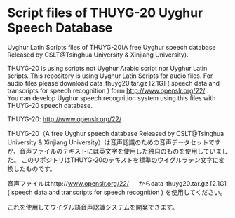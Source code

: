 # Script files of THUYG-20 Uyghur Speech Database
Uyghur Latin Scripts files of THUYG-20(A free Uyghur speech database Released by CSLT@Tsinghua University & Xinjiang University).

THUYG-20 is using scripts not Uyghur Arabic script nor Uyghur Latin scripts. This repository is using Uyghur Latin Scripts for audio files. For audio files please download data_thuyg20.tar.gz [2.1G]   ( speech data and transcripts for speech recognition ) form http://www.openslr.org/22/ .  
You can develop Uyghur speech recognition system using this files with THUYG-20 speech database.

THUYG-20: http://www.openslr.org/22/

THUYG-20（A free Uyghur speech database Released by CSLT@Tsinghua University & Xinjiang University）は音声認識のための音声データセットですが、音声ファイルのテキストには英文字を使用した独自のものを使用していました。
このリポジトリはTHUYG-20のテキストを標準のウイグルラテン文字に変換したものです。

音声ファイルはhttp://www.openslr.org/22/ 　
からdata_thuyg20.tar.gz [2.1G]  ( speech data and transcripts for speech recognition )  を使用してください。

これを使用してウイグル語音声認識システムを開発できます。
